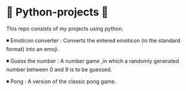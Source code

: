 # 🐍 Python-projects 🐍

This repo consists of my projects using python.

◾ Emoticon converter : Converts the entered emoticon (in the standard format) into an emoji.

◾ Guess the number : A number game ,in which a randomly generated number between 0 and 9 is to be guessed.

◾ Pong : A version of the classic pong game.


